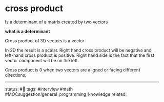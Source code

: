 # cross product

Is a determinant of a matrix created by two vectors

**what is a determinant**

Cross product of 3D vectors is a vector

In 2D the result is a scalar. Right hand cross product will be negative and left-hand cross product is positive.
Right hand side is the fact that the first vector component will be on the left.

Cross product is 0 when two vectors are aligned or facing different directions.


---
status: #🌱
tags: #interview #math #MOCsuggestion/general_programming_knowledge 
related: 